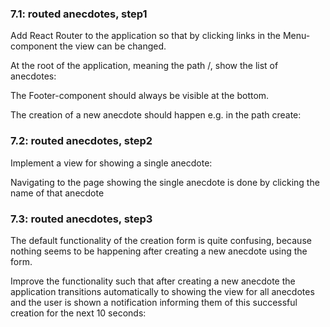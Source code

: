 ### 7.1: routed anecdotes, step1

Add React Router to the application so that by clicking links in the Menu-component the view can be changed.

At the root of the application, meaning the path /, show the list of anecdotes:

The Footer-component should always be visible at the bottom.

The creation of a new anecdote should happen e.g. in the path create:

### 7.2: routed anecdotes, step2

Implement a view for showing a single anecdote:

Navigating to the page showing the single anecdote is done by clicking the name of that anecdote

### 7.3: routed anecdotes, step3

The default functionality of the creation form is quite confusing, because nothing seems to be happening after creating a new anecdote using the form.

Improve the functionality such that after creating a new anecdote the application transitions automatically to showing the view for all anecdotes and the user is shown a notification informing them of this successful creation for the next 10 seconds:
